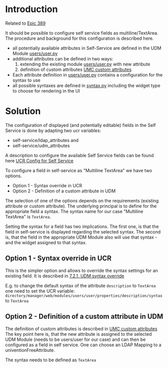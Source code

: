 # Introduction

Related to [Epic 389](https://git.knut.univention.de/groups/univention/-/epics/398)

It should be possible to configure self service fields as multiline/TextArea. The procedure and background for this configuration is described here.

- all potentially available attributes in Self-Service are defined in the UDM Module [users/user.py](https://git.knut.univention.de/univention/ucs/-/blob/5.0-2/management/univention-directory-manager-modules/modules/univention/admin/handlers/users/user.py)
- additional attributes can be defined in two ways:
	1. extending the existing module [users/user.py](https://git.knut.univention.de/univention/ucs/-/blob/5.0-2/management/univention-directory-manager-modules/modules/univention/admin/handlers/users/user.py) with new attribute 
	2. definition of custom attributes [UMC custom attributes](https://docs.software-univention.de/manual/5.0/en/central-management-umc/extended-attributes.html#expansion-of-umc-modules-with-extended-attributes)
- Each attribute definition in [users/user.py](https://git.knut.univention.de/univention/ucs/-/blob/5.0-2/management/univention-directory-manager-modules/modules/univention/admin/handlers/users/user.py) contains a configuration for the syntax to use
- all possible syntaxes are defined in [syntax.py](https://git.knut.univention.de/univention/ucs/-/blob/5.0-2/management/univention-directory-manager-modules/modules/univention/admin/syntax.py#L1125) including the widget type to choose for rendering in the UI

# Solution 

The configuration of displayed (and potentially editable) fields in the Self Service is done by adapting two ucr variables:
- self-service/ldap_attributes and
- self-service/udm_attributes

A description to configure the available Self Service fields can be found here [UCR Config for Self Service](https://docs.software-univention.de/manual/5.0/en/user-management/user-self-service.html#contact-information)

To configure a field in self-service as "Multiline TextArea" we have two options. 

- Option 1 - Syntax override in UCR
- Option 2 - Definition of a custom attribute in UDM 

The selection of one of the options depends on the requirements (existing attribute or custom attribute). 
The underlying principal is to define for the appropriate field a syntax. The syntax name for our case "Multiline TextArea" is `TextArea`.

Setting the syntax for a field has two implications. The first one, is that the field in self-service is displayed regarding the selected syntax. The second is, that the field in the appropriate UDM Module also will use that syntax - and the widget assigned to that syntax.

## Option 1 - Syntax override in UCR
This is the simpler option and allows to override the syntax settings for an existing field. It is described in [7.2.1. UDM syntax override](https://docs.software-univention.de/developer-reference/5.0/en/udm/syntax.html#udm-syntax-override)

E.g. to change the default syntax of the attribute `description` to `TextArea` one need to set the UCR variable: `directory/manager/web/modules/users/user/properties/description/syntax` to `TextArea`

## Option 2 - Definition of a custom attribute in UDM

The definition of custom attributes is described in [UMC custom attributes](https://docs.software-univention.de/manual/5.0/en/central-management-umc/extended-attributes.html#expansion-of-umc-modules-with-extended-attributes)
The key point here is, that the new attribute is assigned to the selected UDM Module (needs to be users/user for our case) and can then be configured as a field in self service. One can choose an LDAP Mapping to a univentionFreeAttribute.

The syntax needs to be defined as `TextArea`
